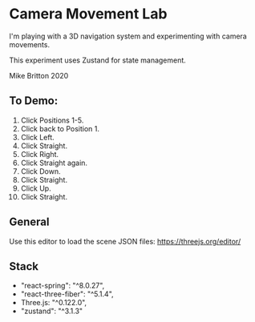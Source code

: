 
# Camera Movement Lab

I'm playing with a 3D navigation system and experimenting with camera movements.

This experiment uses Zustand for state management.

Mike Britton 2020

## To Demo:

1. Click Positions 1-5.
2. Click back to Position 1.
3. Click Left.
4. Click Straight.
5. Click Right.
6. Click Straight again.
7. Click Down.
8. Click Straight.
9. Click Up.
10. Click Straight.

## General

Use this editor to load the scene JSON files:
https://threejs.org/editor/

## Stack

- "react-spring": "^8.0.27",
- "react-three-fiber": "^5.1.4",
- Three.js: "^0.122.0",
- "zustand": "^3.1.3"

